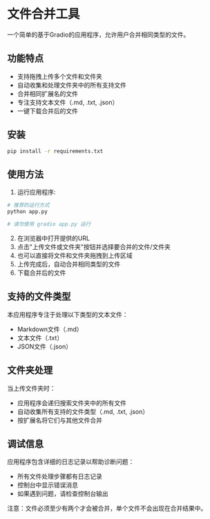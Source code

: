 # 文件合并工具

一个简单的基于Gradio的应用程序，允许用户合并相同类型的文件。

## 功能特点

- 支持拖拽上传多个文件和文件夹
- 自动收集和处理文件夹中的所有支持文件
- 合并相同扩展名的文件
- 专注支持文本文件（.md, .txt, .json）
- 一键下载合并后的文件

## 安装

```bash
pip install -r requirements.txt
```

## 使用方法

1. 运行应用程序:

```bash
# 推荐的运行方式
python app.py

# 请勿使用 gradio app.py 运行
```

2. 在浏览器中打开提供的URL
3. 点击"上传文件或文件夹"按钮并选择要合并的文件/文件夹
4. 也可以直接将文件和文件夹拖拽到上传区域
5. 上传完成后，自动合并相同类型的文件
6. 下载合并后的文件

## 支持的文件类型

本应用程序专注于处理以下类型的文本文件：
- Markdown文件（.md）
- 文本文件（.txt）
- JSON文件（.json）

## 文件夹处理

当上传文件夹时：
- 应用程序会递归搜索文件夹中的所有文件
- 自动收集所有支持的文件类型（.md, .txt, .json）
- 按扩展名将它们与其他文件合并

## 调试信息

应用程序包含详细的日志记录以帮助诊断问题：
- 所有文件处理步骤都有日志记录
- 控制台中显示错误消息
- 如果遇到问题，请检查控制台输出

注意：文件必须至少有两个才会被合并，单个文件不会出现在合并结果中。